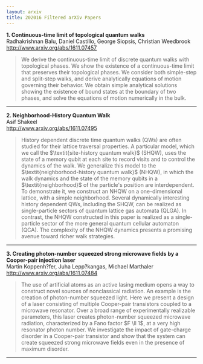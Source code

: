 ```yaml
---
layout: arxiv
title: 202016 Filtered arXiv Papers
---
```


**1.    Continuous-time limit of topological quantum walks**  
Radhakrishnan Balu, Daniel Castillo, George Siopsis, Christian Weedbrook  
http://www.arxiv.org/abs/1611.07457  
<blockquote>
<p>
We derive the continuous-time limit of discrete quantum walks with topological phases. We show the existence of a continuous-time limit that preserves their topological phases. We consider both simple-step and split-step walks, and derive analytically equations of motion governing their behavior. We obtain simple analytical solutions showing the existence of bound states at the boundary of two phases, and solve the equations of motion numerically in the bulk.
</p>
</blockquote>

------

**2.    Neighborhood-History Quantum Walk**  
Asif Shakeel  
http://www.arxiv.org/abs/1611.07495  
<blockquote>
<p>
History dependent discrete time quantum walks (QWs) are often studied for their lattice traversal properties. A particular model, which we call the $\textit{site-history quantum walk}$ (SHQW), uses the state of a memory qubit at each site to record visits and to control the dynamics of the walk. We generalize this model to the $\textit{neighborhood-history quantum walk}$ (NHQW), in which the walk dynamics and the state of the memory qubits in a $\textit{neighborhood}$ of the particle's position are interdependent. To demonstrate it, we construct an NHQW on a one-dimensional lattice, with a simple neighborhood. Several dynamically interesting history dependent QWs, including the SHQW, can be realized as single-particle sectors of quantum lattice gas automata (QLGA). In contrast, the NHQW constructed in this paper is realized as a single-particle sector of the more general quantum cellular automaton (QCA). The complexity of the NHQW dynamics presents a promising avenue toward richer walk strategies.
</p>
</blockquote>

------

**3.    Creating photon-number squeezed strong microwave fields by a Cooper-pair injection laser**  
Martin Koppenh?fer, Juha Lepp?kangas, Michael Marthaler  
http://www.arxiv.org/abs/1611.07484  
<blockquote>
<p>
The use of artificial atoms as an active lasing medium opens a way to construct novel sources of nonclassical radiation. An example is the creation of photon-number squeezed light. Here we present a design of a laser consisting of multiple Cooper-pair transistors coupled to a microwave resonator. Over a broad range of experimentally realizable parameters, this laser creates photon-number squeezed microwave radiation, characterized by a Fano factor $F \ll 1$, at a very high resonator photon number. We investigate the impact of gate-charge disorder in a Cooper-pair transistor and show that the system can create squeezed strong microwave fields even in the presence of maximum disorder.
</p>
</blockquote>

------

